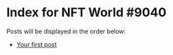 # Index for NFT World #9040
Posts will be displayed in the order below:

- [Your first post](./001-first.md)

